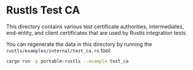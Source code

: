 <!-- TODO(portable-rustls) UPDATE HEADER FOR THIS FORK -->
# Rustls Test CA

<!-- TODO(portable-rustls) UPDATE INFO BELOW FOR THIS FORK - ??? -->

This directory contains various test certificate authorities, intermediates,
end-entity, and client certificates that are used by Rustls integration tests.

You can regenerate the data in this directory by running the
`rustls/examples/internal/test_ca.rs` tool:

```bash
cargo run -p portable-rustls --example test_ca
```
